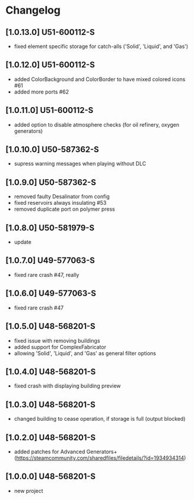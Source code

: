 # Changelog

## [1.0.13.0] U51-600112-S
- fixed element specific storage for catch-alls ('Solid', 'Liquid', and 'Gas')

## [1.0.12.0] U51-600112-S
- added ColorBackground and ColorBorder to have mixed colored icons  #61
- added more ports #62

## [1.0.11.0] U51-600112-S
- added option to disable atmosphere checks (for oil refinery, oxygen generators)

## [1.0.10.0] U50-587362-S
- supress warning messages when playing without DLC

## [1.0.9.0] U50-587362-S
- removed faulty Desalinator from config
- fixed reservoirs always insulating #53
- removed duplicate port on polymer press

## [1.0.8.0] U50-581979-S
- update

## [1.0.7.0] U49-577063-S
- fixed rare crash #47, really

## [1.0.6.0] U49-577063-S
- fixed rare crash #47

## [1.0.5.0] U48-568201-S
- fixed issue with removing buildings
- added support for ComplexFabricator
- allowing 'Solid', 'Liquid', and 'Gas' as general filter options

## [1.0.4.0] U48-568201-S
- fixed crash with displaying building preview

## [1.0.3.0] U48-568201-S
- changed building to cease operation, if storage is full (output blocked)

## [1.0.2.0] U48-568201-S
- added patches for Advanced Generators+ (https://steamcommunity.com/sharedfiles/filedetails/?id=1934934314)

## [1.0.0.0] U48-568201-S
- new project
